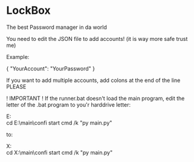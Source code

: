 # LockBox
The best Password manager in da world

You need to edit the JSON file to add accounts! (it is way more safe trust me)

Example:

{
    "YourAccount": "YourPassword"
}

If you want to add multiple accounts, add colons at the end of the line PLEASE


! IMPORTANT !
If the runner.bat doesn't load the main program, edit the letter of the .bat program to you'r harddrive letter:

E:\
cd E:\main\confi
start cmd /k "py main.py"

to:

X:\
cd X:\main\confi
start cmd /k "py main.py"
